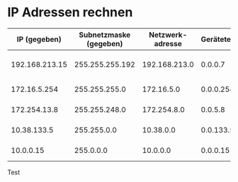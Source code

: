 # IP Adressen rechnen

|IP (gegeben)|Subnetzmaske (gegeben)|Netzwerk-adresse|Geräteteil|Broadcast|Default-Gateway|Max IP im Netzwerk|
|--|--|--|--|--|--|--|
|192.168.213.15|255.255.255.192|192.168.213.0|0.0.0.7|192.168.213.63|192.168.213.1|192.168.213.1 - 192.168.213.62|
|172.16.5.254|255.255.255.0|172.16.5.0|0.0.0.254|172.16.5.255|172.16.5.1|172.16.5.1 - 172.6.5.254|
|172.254.13.8|255.255.248.0|172.254.8.0|0.0.5.8|172.254.15.255|172.254.8.1|172.254.8.1 - 172.254.15.254|
|10.38.133.5|255.255.0.0|10.38.0.0|0.0.133.5|10.38.255.255|10.38.0.1|10.38.1.0 - 10.38.255.254|
|10.0.0.15|255.0.0.0|10.0.0.0|0.0.0.15|10.255.255.255|10.0.0.1|10.0.0.1 - 10.255.255.254|


Test